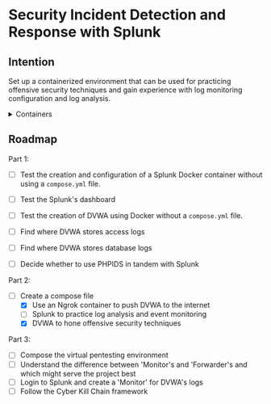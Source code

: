 # Security Incident Detection and Response with Splunk

## Intention

Set up a containerized environment that can be used for practicing offensive security techniques and gain experience with log monitoring configuration and log analysis.

<details>
    <summary>Containers</summary>

  Damn Vulnerable Web App

  Ngrok
  
  Splunk
  
</details>

## Roadmap

Part 1:

- [ ] Test the creation and configuration of a Splunk Docker container without using a `compose.yml` file.
- [ ] Test the Splunk's dashboard

- [ ] Test the creation of DVWA using Docker without a `compose.yml` file.
- [ ] Find where DVWA stores access logs
- [ ] Find where DVWA stores database logs
- [ ] Decide whether to use PHPIDS in tandem with Splunk

Part 2:

- [ ] Create a compose file
    - [x] Use an Ngrok container to push DVWA to the internet
    - [ ] Splunk to practice log analysis and event monitoring
    - [x] DVWA to hone offensive security techniques

Part 3:

- [ ] Compose the virtual pentesting environment
- [ ] Understand the difference between 'Monitor's and 'Forwarder's and which might serve the project best
- [ ] Login to Splunk and create a 'Monitor' for DVWA's logs
- [ ] Follow the Cyber Kill Chain framework